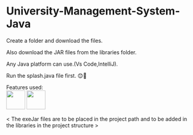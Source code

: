 # University-Management-System-Java

Create a folder and download the files.

Also download the JAR files from the libraries folder.

Any Java platform can use.(Vs Code,IntelliJ).

Run the splash.java file first. 😊🤞

Features used:
<br>
 <img src="https://cdn.jsdelivr.net/gh/devicons/devicon/icons/java/java-original-wordmark.svg" width="50" height="50" /> 
 <img src="https://cdn.jsdelivr.net/gh/devicons/devicon/icons/mysql/mysql-original-wordmark.svg" width="50" height="50" />

< The exeJar files are to be placed in the project path and to be added in the libraries in the project structure >
